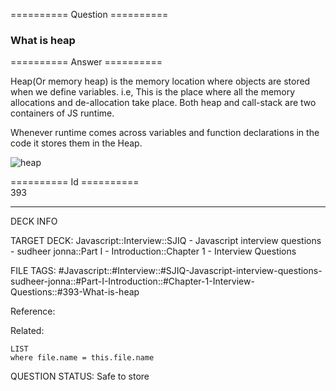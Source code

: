 ========== Question ==========  

### What is heap  

========== Answer ==========  

Heap(Or memory heap) is the memory location where objects are stored when we define variables. i.e, This is the place where all the memory allocations and de-allocation take place. Both heap and call-stack are two containers of JS runtime.

Whenever runtime comes across variables and function declarations in the code it stores them in the Heap.

![heap](../../../../images/heap.png)

========== Id ==========  
393

---

DECK INFO

TARGET DECK: Javascript::Interview::SJIQ - Javascript interview questions - sudheer jonna::Part I - Introduction::Chapter 1 - Interview Questions

FILE TAGS: #Javascript::#Interview::#SJIQ-Javascript-interview-questions-sudheer-jonna::#Part-I-Introduction::#Chapter-1-Interview-Questions::#393-What-is-heap

Reference:

Related:

```dataview
LIST
where file.name = this.file.name
```

QUESTION STATUS: Safe to store
